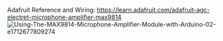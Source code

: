 
Adafruit Reference and Wiring: https://learn.adafruit.com/adafruit-agc-electret-microphone-amplifier-max9814
![Using-The-MAX9814-Microphone-Amplifier-Module-with-Arduino-02-e1712677809274](https://github.com/linalab/sensors_library/assets/19651027/54ee5da8-9c4d-4138-8d2a-7c729f87958b)
